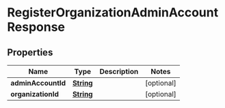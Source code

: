 

# RegisterOrganizationAdminAccountResponse


## Properties

| Name | Type | Description | Notes |
|------------ | ------------- | ------------- | -------------|
|**adminAccountId** | [**String**](String.md) |  |  [optional] |
|**organizationId** | [**String**](String.md) |  |  [optional] |



